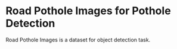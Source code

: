 # Road Pothole Images for Pothole Detection

Road Pothole Images is a dataset for object detection task.